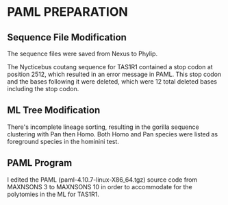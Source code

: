 # PAML PREPARATION
## Sequence File Modification
The sequence files were saved from Nexus to Phylip.

The Nycticebus coutang sequence for TAS1R1 contained a stop codon at position 2512, which resulted in an error message in PAML. This stop codon and the bases following it were deleted, which were 12 total deleted bases including the stop codon.   

## ML Tree Modification
There's incomplete lineage sorting, resulting in the gorilla sequence clustering with Pan then Homo. Both Homo and Pan species were listed as foreground species in the hominini test. 

## PAML Program
I edited the PAML (paml-4.10.7-linux-X86_64.tgz) source code from MAXNSONS 3 to MAXNSONS 10 in order to accommodate for the polytomies in the ML for TAS1R1.